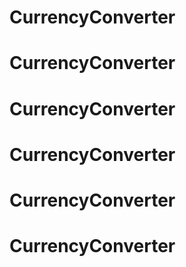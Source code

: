 # CurrencyConverter
# CurrencyConverter
# CurrencyConverter
# CurrencyConverter
# CurrencyConverter
# CurrencyConverter
